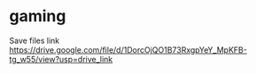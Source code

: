 # gaming
Save files link
https://drive.google.com/file/d/1DorcOjQO1B73RxgpYeY_MpKFB-tg_w55/view?usp=drive_link